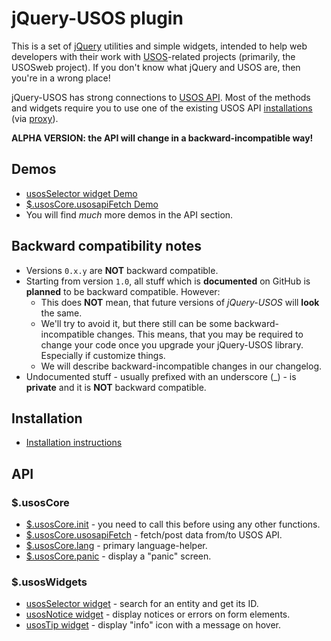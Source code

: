 jQuery-USOS plugin
==================

This is a set of [jQuery](http://jquery.com/) utilities and simple widgets, 
intended to help web developers with their work with
[USOS](http://usos.edu.pl/)-related projects (primarily, the USOSweb project).
If you don't know what jQuery and USOS are, then you're in a wrong place!

jQuery-USOS has strong connections to
[USOS API](http://apps.usos.edu.pl/developers/api/). Most of the methods and
widgets require you to use one of the existing USOS API
[installations](http://apps.usos.edu.pl/developers/api/definitions/installations/)
(via [proxy](https://github.com/MUCI/jquery-usos/blob/master/doc/installation.md)).

**ALPHA VERSION: the API will change in a backward-incompatible way!**

Demos
-----

  * [usosSelector widget Demo](http://jsfiddle.net/gh/get/jquery/1.9.1/dependencies/migrate,ui/MUCI/jquery-usos/tree/master/jsfiddle-demos/widget.selector)
  * [$.usosCore.usosapiFetch Demo](http://jsfiddle.net/gh/get/jquery/1.9.1/dependencies/migrate,ui/MUCI/jquery-usos/tree/master/jsfiddle-demos/core.usosapiFetch)
  * You will find *much* more demos in the API section.

Backward compatibility notes
----------------------------

  * Versions `0.x.y` are **NOT** backward compatible.
  * Starting from version `1.0`, all stuff which is **documented** on GitHub is
    **planned** to be backward compatible. However:
    * This does **NOT** mean, that future versions of *jQuery-USOS* will
      **look** the same.
    * We'll try to avoid it, but there still can be some backward-incompatible 
      changes. This means, that you may be required to change your code once
      you upgrade your jQuery-USOS library. Especially if customize things.
    * We will describe backward-incompatible changes in our changelog.
  * Undocumented stuff - usually prefixed with an underscore (_) - is **private**
    and it is **NOT**  backward compatible.


Installation
------------

  * [Installation instructions](https://github.com/MUCI/jquery-usos/blob/master/doc/installation.md)

	
API
---
  
### $.usosCore

  * [$.usosCore.init](https://github.com/MUCI/jquery-usos/blob/master/doc/core.init.md) -
    you need to call this before using any other functions.
  * [$.usosCore.usosapiFetch](https://github.com/MUCI/jquery-usos/blob/master/doc/core.usosapiFetch.md) -
    fetch/post data from/to USOS API.
  * [$.usosCore.lang](https://github.com/MUCI/jquery-usos/blob/master/doc/core.lang.md) -
    primary language-helper.
  * [$.usosCore.panic](https://github.com/MUCI/jquery-usos/blob/master/doc/core.panic.md) -
    display a "panic" screen.

### $.usosWidgets

  * [usosSelector widget](https://github.com/MUCI/jquery-usos/blob/master/doc/widget.selector.md) - search for an entity and get its ID.
  * [usosNotice widget](https://github.com/MUCI/jquery-usos/blob/master/doc/widget.notice.md) - display notices or errors on form elements.
  * [usosTip widget](https://github.com/MUCI/jquery-usos/blob/master/doc/widget.tip.md) - display "info" icon with a message on hover.
    

<!--

ApiTable
--------

This widget can display dynamic, sortable, paginated tables based on USOS API
data. In order for all of its functionality to work properly, the underlaying
USOS API method must implement a specific set of parameters (not yet
documented).

**This module is currently undocumented. You should not use it.**

![Example apitable screenshot](http://i.imgur.com/hngxh9J.png)
-->